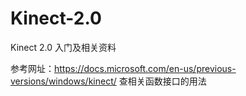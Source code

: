# Kinect-2.0
Kinect 2.0 入门及相关资料 

参考网址：https://docs.microsoft.com/en-us/previous-versions/windows/kinect/ 查相关函数接口的用法
